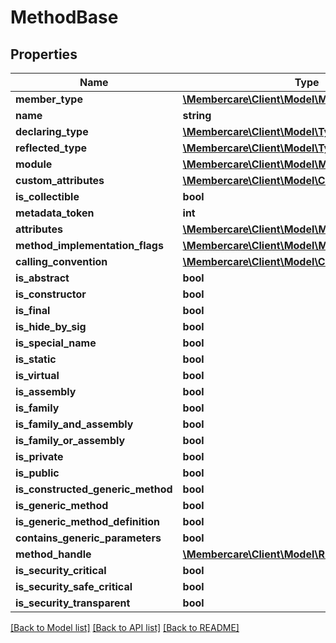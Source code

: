 # MethodBase

## Properties
Name | Type | Description | Notes
------------ | ------------- | ------------- | -------------
**member_type** | [**\Membercare\Client\Model\MemberTypes**](MemberTypes.md) |  | [optional] 
**name** | **string** |  | [optional] 
**declaring_type** | [**\Membercare\Client\Model\Type**](Type.md) |  | [optional] 
**reflected_type** | [**\Membercare\Client\Model\Type**](Type.md) |  | [optional] 
**module** | [**\Membercare\Client\Model\Module**](Module.md) |  | [optional] 
**custom_attributes** | [**\Membercare\Client\Model\CustomAttributeData[]**](CustomAttributeData.md) |  | [optional] 
**is_collectible** | **bool** |  | [optional] 
**metadata_token** | **int** |  | [optional] 
**attributes** | [**\Membercare\Client\Model\MethodAttributes**](MethodAttributes.md) |  | [optional] 
**method_implementation_flags** | [**\Membercare\Client\Model\MethodImplAttributes**](MethodImplAttributes.md) |  | [optional] 
**calling_convention** | [**\Membercare\Client\Model\CallingConventions**](CallingConventions.md) |  | [optional] 
**is_abstract** | **bool** |  | [optional] 
**is_constructor** | **bool** |  | [optional] 
**is_final** | **bool** |  | [optional] 
**is_hide_by_sig** | **bool** |  | [optional] 
**is_special_name** | **bool** |  | [optional] 
**is_static** | **bool** |  | [optional] 
**is_virtual** | **bool** |  | [optional] 
**is_assembly** | **bool** |  | [optional] 
**is_family** | **bool** |  | [optional] 
**is_family_and_assembly** | **bool** |  | [optional] 
**is_family_or_assembly** | **bool** |  | [optional] 
**is_private** | **bool** |  | [optional] 
**is_public** | **bool** |  | [optional] 
**is_constructed_generic_method** | **bool** |  | [optional] 
**is_generic_method** | **bool** |  | [optional] 
**is_generic_method_definition** | **bool** |  | [optional] 
**contains_generic_parameters** | **bool** |  | [optional] 
**method_handle** | [**\Membercare\Client\Model\RuntimeMethodHandle**](RuntimeMethodHandle.md) |  | [optional] 
**is_security_critical** | **bool** |  | [optional] 
**is_security_safe_critical** | **bool** |  | [optional] 
**is_security_transparent** | **bool** |  | [optional] 

[[Back to Model list]](../../README.md#documentation-for-models) [[Back to API list]](../../README.md#documentation-for-api-endpoints) [[Back to README]](../../README.md)

